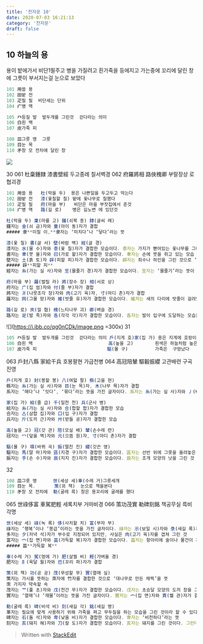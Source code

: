 ```yaml
---
title: '천자문 10'
date: 2020-07-03 16:21:13
category: '천자문'
draft: false
---
```


## 10 하늘의 용

용이 밭에가서 비단1필주고 병을 가질려고
흰가죽을 등에지고 가는중에
꼬리에 달린 창에 그릇이 부서지는걸 눈으로 보았다

```js
101 用쓸 용
102 田밭 전
103 疋필 필  비단세는 단위
104 疒병 역

105 癶등질 발  발두개를 그린것  걷다라는 의미
106 白흰 백
107 皮가죽 피

108 皿그릇 명  그릇
109 目눈 목
110 矛창 모 전차에 달린 창
```
![](https://i.ibb.co/Zfcymb4/2020-07-05-3-28-16.png)

30
061 杜稾鍾隸 漆書壁經 두고종례 칠서벽경
062 府羅將相 路俠槐卿 부랄장상  로협괴경
```js
101 用쓸 용   杜(막을 두)  용은 나쁜일을 두고두고 막는다
102 田밭 전   漆(옻칠할 칠) 밭에 옻나무로 칠했다
103 疋필 필   府(마을 부)   비단은 마을 부잣집에서 준것
104 疒병 역   路(길 로)    병은 길노변 에 있던것
```
```js
杜(막을 두) 稾(마를 고) 鍾(쇠북 종) 隸(글씨 례)
鐘자는 金(쇠 금)자와 童(아이 동)자가 결합
##### 隶**미칠 이,**隶자는 ‘미치다’나 ‘닿다’라는 뜻 

漆(옻 칠) 書(글 서) 壁(바람 벽) 經(글 경)
漆자는 水(물 수)자와 桼(옻 칠)자가 결합한 모습이다. 桼자는 가지가 뻗어있는 옻나무를 그린 것
書자는 聿(붓 율)자와 曰(가로 왈)자가 결합한 모습이다. 聿자는 손에 붓을 쥐고 있는 모습
壁자는 土(흙 토)자 辟(피할 피)자가 결합한 모습이다. 辟자는 죄수나 하인을 그린 것으로 ‘피하다’나 ‘벗어나다’라는 뜻
##### 辟**피할 피**
經자는 糸(가는 실 사)자와 巠(물줄기 경)자가 결합한 모습이다. 巠자는 ‘물줄기’라는 뜻이 있지만, 본래는 베틀 사이로 날실이 지나가는 모습을 그린 것

府(마을 부) 羅(벌릴 라) 將(장수 장) 相(서로 상)
府자는 广(집 엄)자와 付(줄 부)자가 결합
將자는 爿(나뭇조각 장)자와 肉(고기 육)자, 寸(마디 촌)자가 결합
羅자는 网(그물 망)자와 維(밧줄 유)자가 결합한 모습이다. 維자는 새의 다리에 밧줄이 걸려있는 모습

路(길 로) 夾(낄 협) 槐(느티나무 괴) 卿(벼슬 경)
路자는 足(발 족)자와 各(각각 각)자가 결합한 모습이다. 各자는 발이 입구에 도달하는 모습을 표현한 것
```

![](https://i.ibb.co/qg0nCDk/image.png =300x)
31
```js
105 癶등질 발  발두개를 그린것  걷다라는 의미 戶(지게 호)家(집 가) 용은 지게에 호랑이를 지고 집에가
106 白흰 백                            高(높을 고)        흰색은 하늘처럼 높은색
107 皮가죽 피                          驅(몰 구)          가죽은  구멍났다
```
063 戶封八縣 家給千兵  호봉팔현 가급천병
064 高冠陪輦 驅轂振纓  고관배련 구곡진영
```js
戶(지게 호) 封(봉할 봉) 八(여덟 팔) 縣(고을 현)
縣자는 糸(가는 실 사)자와 目(눈 목)자, 木(나무 목)자가 결합
系자는 ‘매다’나 ‘잇다’, ‘묶다’라는 뜻을 가진 글자이다. 系자는 糸(가는 실 사)자와 丿(삐침 별)자가 결합한 모습이

家(집 가) 給(줄 급) 千(일천 천) 兵(군사 병)
給자는 糸(가는 실 사)자와 合(합할 합)자가 결합한 모습
合자는 亼(삼합 집)자와 口(입 구)자가 결합
兵자는 斤(도끼 근)자와 廾(받들 공)자가 결합한 모습

高(높을 고) 冠(갓 관) 陪(모실 배) 輦(손수레 련)
冠자는 冖(덮을 멱)자와 元(으뜸 원)자, 寸(마디 촌)자가 결합

驅(몰 구) 嘪(바퀴 곡) 振(떨친 진) 纓(갓끈 영)
驅자는 馬(말 마)자와 區(지경 구)자가 결합한 모습이다. 區자는 선반 위에 그릇을 올려놓은 모습
振자는 手(손 수)자와 辰(지지 진)자가 결합한 모습이다. 辰자는 조개 모양의 낫을 그린 것
```

32
```js
108 皿그릇 명      世(세상 세)車(수레 거)그릇세개
109 目눈 목.       策(꾀 책)  눈으로 책을본다
110 矛창 모 전차에  勒(굴레 륵) 창은 용꼬리에 굴레를 했다
```
065 世祿侈富 車駕肥輕 세록치부 거마비경
066 策功茂實 勒碑刻銘 책공무실 륵비각명
```js
世(세상 세) 祿(녹 록) 侈(사치할 치) 富(부자 부)
祿자는 ‘행복’이나 ‘봉급’이라는 뜻을 가진 글자이다. 祿자는 示(보일 시)자와 彔(새길 록)자가 결합한 모습이다. 彔자는 보자기에 염료를 넣어 짜는 모습
多자는 夕(저녁 석)자가 부수로 지정되어 있지만, 사실은 肉(고기 육)자를 겹쳐 그린 것
富자는 宀(집 면)자와 畐(가득할 복)자가 결합한 모습이다. 畐자는 항아리에 술이나 물건이 가득 차 있는 모습
##### 畐**가득할 복**

車(수레 거) 駕(멍에 가) 肥(살찔 비) 輕(가벼울 경)
肥자는 ⺼(육달 월)자와 巴(꼬리 파)자가 결합

策(꾀 책) 功(공 공) 茂(무성할 무) 實(열매 실)
策자는 가시를 뜻하는 朿자에 竹자를 결합한 것으로 ‘대나무로 만든 채찍’을 뜻
朿 가지자 약속할 속
茂자는 艹(풀 초)자와 戊(천간 무)자가 결합한 모습이다. 戊자는 초승달 모양의 도끼 창을 그린 것으로 ‘무성하다’나 ‘창’이라는 뜻
實자는 ‘열매’나 ‘재물’이라는 뜻을 가진 글자이다. 實자는 宀(집 면)자와 貫(꿸 관)자가 결합한 모습

勒(굴레 륵) 碑(비석 비) 刻(새길 각) 銘(새길 명)
革자는 필요에 맞게 사용하기 위해 가죽을 펴고 무두질을 하는 모습을 그린 것이라 할 수 있다. 革자가 皮(가죽 피)자와 구별
碑자는 石(돌 석)자와 卑(낮을 비)자가 결합한 모습이다. 卑자는 ‘비천하다’라는 뜻
刻자는 亥(돼지 해)자와 刀(칼 도)자가 결합한 모습이다. 亥자는 돼지를 그린 것이다. 그런데 亥자는 살아있는 돼지가 아닌 가공한 돼지를 그린 것
```
> Written with [StackEdit](https://stackedit.io/)
<!--stackedit_data:
eyJoaXN0b3J5IjpbLTIxMTA0MjkwOTMsLTE2NDUyMDUyOTYsLT
E4ODE2MzM3MzcsNjU1NTYxMTI1LC0xMTM5MjU1ODQ2LDE2Mzk2
NTI5MDksMTQ5MjIxNzIzNiwxMTQ2MTkzNjE2LC05MTAzODUzOT
IsNjc1NjU5NDYzLDE0NzE4MzYyOCwtMTYxNTI5OTczMCw0MTk1
NjcyMjksLTMyNjczNjYwMCwxMzg5MDEyMTk1LC0xNjYxOTU0Mz
U2LC0xODQyNjU5NzUsLTE4NjY2MjYyNTUsNjg3NTMyOTkyLC0z
OTMxNjQ4NjBdfQ==
-->